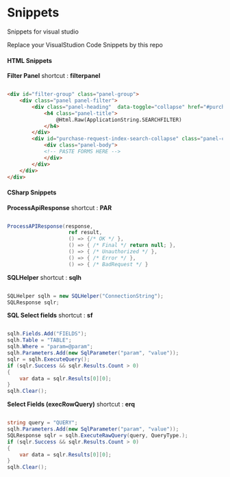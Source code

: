 # Snippets
Snippets for visual studio

Replace your VisualStudion Code Snippets by this repo


#### HTML Snippets 

**Filter Panel**
shortcut :  **filterpanel**
```html

<div id="filter-group" class="panel-group">
    <div class="panel panel-filter">
        <div class="panel-heading"  data-toggle="collapse" href="#purchase-request-index-search-collapse">
            <h4 class="panel-title">
                @Html.Raw(ApplicationString.SEARCHFILTER)
            </h4>
        </div>
        <div id="purchase-request-index-search-collapse" class="panel-collapse collapse">
            <div class="panel-body">
            <!-- PASTE FORMS HERE -->
            </div> 
        </div>
    </div>
</div>

```

#### CSharp Snippets

**ProcessApiResponse** shortcut : **PAR**
```C#

ProcessAPIResponse(response,
                    ref result,
                    () => {/* OK */ },
                    () => { /* Final */ return null; },
                    () => { /* Unauthorized */ },
                    () => { /* Error */ },
                    () => { /* BadRequest */ }

```

**SQLHelper** shortcut : **sqlh**
```C#

SQLHelper sqlh = new SQLHelper("ConnectionString");
SQLResponse sqlr;

```

**SQL Select fields** shortcut : **sf**
```C#

sqlh.Fields.Add("FIELDS");
sqlh.Table = "TABLE";
sqlh.Where = "param=@param";
sqlh.Parameters.Add(new SqlParameter("param", "value"));
sqlr = sqlh.ExecuteQuery();
if (sqlr.Success && sqlr.Results.Count > 0)
{
    var data = sqlr.Results[0][0];
}
sqlh.Clear();

```

**Select Fields (execRowQuery)** shortcut : **erq**
```C#

string query = "QUERY";
sqlh.Parameters.Add(new SqlParameter("param", "value"));
SQLResponse sqlr = sqlh.ExecuteRawQuery(query, QueryType.);
if (sqlr.Success && sqlr.Results.Count > 0)
{
    var data = sqlr.Results[0][0];
}
sqlh.Clear();

```